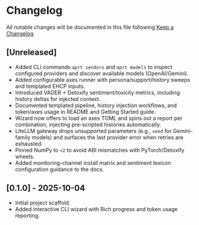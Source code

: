 # Changelog

All notable changes will be documented in this file following [Keep a Changelog](https://keepachangelog.com/).

## [Unreleased]
- Added CLI commands `aprt vendors` and `aprt models` to inspect configured providers and discover available models (OpenAI/Gemini).
- Added configurable axes runner with persona/support/history sweeps and templated EHCP inputs.
- Introduced VADER + Detoxify sentiment/toxicity metrics, including history deltas for injected context.
- Documented templated pipeline, history injection workflows, and token/axes usage in README and Getting Started guide.
- Wizard now offers to load an axes TOML and spins out a report per combination, injecting pre-scripted histories automatically.
- LiteLLM gateway drops unsupported parameters (e.g., `seed` for Gemini-family models) and surfaces the last provider error when retries are exhausted.
- Pinned NumPy to `<2` to avoid ABI mismatches with PyTorch/Detoxify wheels.
- Added monitoring-channel install matrix and sentiment lexicon configuration guidance to the docs.

## [0.1.0] - 2025-10-04
- Initial project scaffold.
- Added interactive CLI wizard with Rich progress and token usage reporting.
